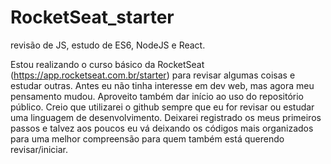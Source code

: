 # RocketSeat_starter
revisão de JS, estudo de ES6, NodeJS e React.

Estou realizando o curso básico da RocketSeat (https://app.rocketseat.com.br/starter) para revisar algumas coisas e estudar outras.
Antes eu não tinha interesse em dev web, mas agora meu pensamento mudou. Aproveito também dar início ao uso do repositório público.
Creio que utilizarei o github sempre que eu for revisar ou estudar uma linguagem de desenvolvimento. 
Deixarei registrado os meus primeiros passos e talvez aos poucos eu vá deixando os códigos mais organizados para uma melhor compreensão para quem também está querendo revisar/iniciar.
